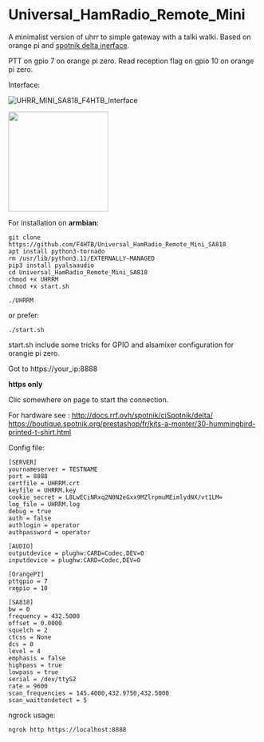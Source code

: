# Universal_HamRadio_Remote_Mini
A minimalist version of uhrr to simple gateway with a talki walki.
Based on orange pi and <a href="https://f5nlg.wordpress.com">spotnik delta inerface</a>.

PTT on gpio 7 on orange pi zero.
Read reception flag on gpio 10 on orange pi zero.

Interface:

![UHRR_MINI_SA818_F4HTB_Interface](https://github.com/F4HTB/Universal_HamRadio_Remote_Mini_SA818/assets/18350938/8e767a2b-e207-4b2c-a31f-b5e89bb0057d)

<img src="https://boutique.spotnik.org/prestashop/24-large_default/spotnik-hot-spot-.jpg" width="200" height="200">

For installation on **armbian**:

```
git clone https://github.com/F4HTB/Universal_HamRadio_Remote_Mini_SA818
apt install python3-tornado
rm /usr/lib/python3.11/EXTERNALLY-MANAGED
pip3 install pyalsaaudio
cd Universal_HamRadio_Remote_Mini_SA818
chmod +x UHRRM
chmod +x start.sh
```
```
./UHRRM
```
or prefer:
```
./start.sh
```
start.sh include some tricks for GPIO and alsamixer configuration for orangie pi zero.


Got to https://your_ip:8888

**https only**

Clic somewhere on page to start the connection.

For hardware see :
http://docs.rrf.ovh/spotnik/ciSpotnik/delta/
https://boutique.spotnik.org/prestashop/fr/kits-a-monter/30-hummingbird-printed-t-shirt.html


Config file:

```
[SERVER]
yournameserver = TESTNAME
port = 8888
certfile = UHRRM.crt
keyfile = UHRRM.key
cookie_secret = L8LwECiNRxq2N0N2eGxx9MZlrpmuMEimlydNX/vt1LM=
log_file = UHRRM.log
debug = true
auth = false
authlogin = operator
authpassword = operator

[AUDIO]
outputdevice = plughw:CARD=Codec,DEV=0
inputdevice = plughw:CARD=Codec,DEV=0

[OrangePI]
pttgpio = 7
rxgpio = 10

[SA818]
bw = 0
frequency = 432.5000
offset = 0.0000
squelch = 2
ctcss = None
dcs = 0
level = 4
emphasis = false
highpass = true
lowpass = true
serial = /dev/ttyS2
rate = 9600
scan_frequencies = 145.4000,432.9750,432.5000
scan_waittondetect = 5
```

ngrock usage:
```
ngrok http https://localhost:8888
```